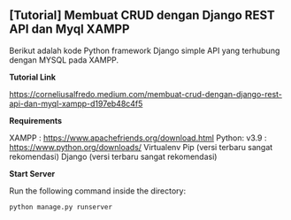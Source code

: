 ## [Tutorial] Membuat CRUD dengan Django REST API dan Myql XAMPP

Berikut adalah kode Python framework Django simple API yang terhubung dengan MYSQL pada XAMPP.

**Tutorial Link**

https://corneliusalfredo.medium.com/membuat-crud-dengan-django-rest-api-dan-myql-xampp-d197eb48c4f5

**Requirements**

XAMPP : https://www.apachefriends.org/download.html
Python: v3.9 : https://www.python.org/downloads/
Virtualenv
Pip (versi terbaru sangat rekomendasi)
Django (versi terbaru sangat rekomendasi)

**Start Server**

Run the following command inside the directory:

`python manage.py runserver`
